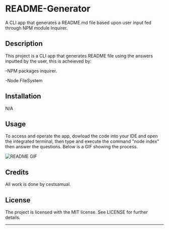 # README-Generator
A CLI app that generates a README.md file based upon user input fed through NPM module Inquirer.

## Description

This project is a CLI app that generates README file using the answers inputted by the user, this is acheieved by:

-NPM packages inquirer.

-Node FileSystem 

## Installation

N/A

## Usage

To access and operate the app, dowload the code into your IDE and open the integrated terminal, then type and execute the command "node index" then answer the questions. Below is a GIF showing the process.

![README GIF](https://github.com/CestSamual/README-Generator/assets/148571604/cbd16e45-2973-4dfc-8d76-0d67a5c75c77)

## Credits

All work is done by cestsamual.

## License

The project is licensed with the MIT license. See LICENSE for further details.

---
